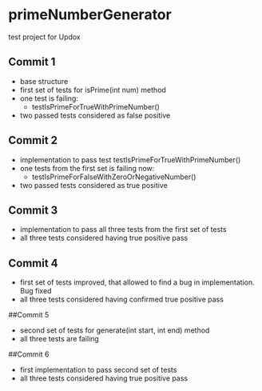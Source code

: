 # primeNumberGenerator
 test project for Updox

## Commit 1
  - base structure
  - first set of tests for isPrime(int num) method
  - one test is failing:
    - testIsPrimeForTrueWithPrimeNumber()
  - two passed tests considered as false positive
    
## Commit 2
  - implementation to pass test testIsPrimeForTrueWithPrimeNumber()
  - one tests from the first set is failing now:
    - testIsPrimeForFalseWithZeroOrNegativeNumber()
  - two passed tests considered as true positive

## Commit 3
  - implementation to pass all three tests from the first set of tests
  - all three tests considered having true positive pass

## Commit 4
   - first set of tests improved, that allowed to find a bug in implementation. Bug fixed
   - all three tests considered having confirmed true positive pass

##Commit 5
   - second set of tests for generate(int start, int end) method
   - all three tests are failing

##Commit 6
   - first implementation to pass second set of tests
   - all three tests considered having true positive pass
